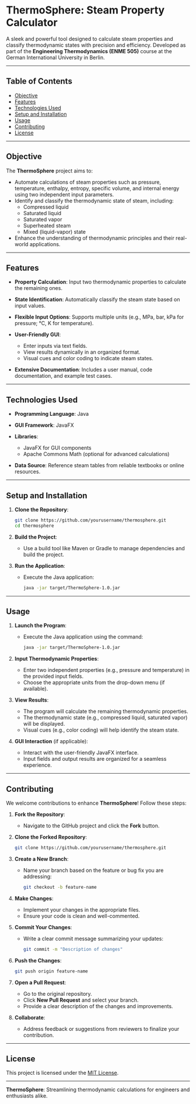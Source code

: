 
# ThermoSphere: Steam Property Calculator

A sleek and powerful tool designed to calculate steam properties and classify thermodynamic states with precision and efficiency. Developed as part of the **Engineering Thermodynamics (ENME 505)** course at the German International University in Berlin.

---

## Table of Contents
- [Objective](#objective)
- [Features](#features)
- [Technologies Used](#technologies-used)
- [Setup and Installation](#setup-and-installation)
- [Usage](#usage)
- [Contributing](#contributing)
- [License](#license)

---

## Objective

The **ThermoSphere** project aims to:
- Automate calculations of steam properties such as pressure, temperature, enthalpy, entropy, specific volume, and internal energy using two independent input parameters.
- Identify and classify the thermodynamic state of steam, including:
  - Compressed liquid
  - Saturated liquid
  - Saturated vapor
  - Superheated steam
  - Mixed (liquid-vapor) state
- Enhance the understanding of thermodynamic principles and their real-world applications.

---

## Features

- **Property Calculation**:
  Input two thermodynamic properties to calculate the remaining ones.
  
- **State Identification**:
  Automatically classify the steam state based on input values.
  
- **Flexible Input Options**:
  Supports multiple units (e.g., MPa, bar, kPa for pressure; °C, K for temperature).
  
- **User-Friendly GUI**:
  - Enter inputs via text fields.
  - View results dynamically in an organized format.
  - Visual cues and color coding to indicate steam states.

- **Extensive Documentation**:
  Includes a user manual, code documentation, and example test cases.

---

## Technologies Used

- **Programming Language**: Java
- **GUI Framework**: JavaFX
- **Libraries**:
  - JavaFX for GUI components
  - Apache Commons Math (optional for advanced calculations)
  
- **Data Source**: Reference steam tables from reliable textbooks or online resources.

---

## Setup and Installation

1. **Clone the Repository**:
   ```bash
   git clone https://github.com/yourusername/thermosphere.git
   cd thermosphere
   ```

2. **Build the Project**:
   - Use a build tool like Maven or Gradle to manage dependencies and build the project.

3. **Run the Application**:
   - Execute the Java application:
     ```bash
     java -jar target/ThermoSphere-1.0.jar
     ```

---

## Usage

1. **Launch the Program**:
   - Execute the Java application using the command:
     ```bash
     java -jar target/ThermoSphere-1.0.jar
     ```

2. **Input Thermodynamic Properties**:
   - Enter two independent properties (e.g., pressure and temperature) in the provided input fields.
   - Choose the appropriate units from the drop-down menu (if available).

3. **View Results**:
   - The program will calculate the remaining thermodynamic properties.
   - The thermodynamic state (e.g., compressed liquid, saturated vapor) will be displayed.
   - Visual cues (e.g., color coding) will help identify the steam state.

4. **GUI Interaction** (if applicable):
   - Interact with the user-friendly JavaFX interface.
   - Input fields and output results are organized for a seamless experience.

---

## Contributing

We welcome contributions to enhance **ThermoSphere**! Follow these steps:

1. **Fork the Repository**:
   - Navigate to the GitHub project and click the **Fork** button.

2. **Clone the Forked Repository**:
   ```bash
   git clone https://github.com/yourusername/thermosphere.git
   ```

3. **Create a New Branch**:
   - Name your branch based on the feature or bug fix you are addressing:
     ```bash
     git checkout -b feature-name
     ```

4. **Make Changes**:
   - Implement your changes in the appropriate files.
   - Ensure your code is clean and well-commented.

5. **Commit Your Changes**:
   - Write a clear commit message summarizing your updates:
     ```bash
     git commit -m "Description of changes"
     ```

6. **Push the Changes**:
   ```bash
   git push origin feature-name
   ```

7. **Open a Pull Request**:
   - Go to the original repository.
   - Click **New Pull Request** and select your branch.
   - Provide a clear description of the changes and improvements.

8. **Collaborate**:
   - Address feedback or suggestions from reviewers to finalize your contribution.

---

## License

This project is licensed under the [MIT License](LICENSE).

---

**ThermoSphere**: Streamlining thermodynamic calculations for engineers and enthusiasts alike.
